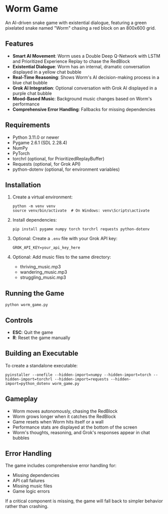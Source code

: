 # Worm Game

An AI-driven snake game with existential dialogue, featuring a green pixelated snake named "Worm" chasing a red block on an 800x600 grid.

## Features

- **Smart AI Movement**: Worm uses a Double Deep Q-Network with LSTM and Prioritized Experience Replay to chase the RedBlock
- **Existential Dialogue**: Worm has an internal, dramatic conversation displayed in a yellow chat bubble
- **Real-Time Reasoning**: Shows Worm's AI decision-making process in a blue chat bubble
- **Grok AI Integration**: Optional conversation with Grok AI displayed in a purple chat bubble
- **Mood-Based Music**: Background music changes based on Worm's performance
- **Comprehensive Error Handling**: Fallbacks for missing dependencies

## Requirements

- Python 3.11.0 or newer
- Pygame 2.6.1 (SDL 2.28.4)
- NumPy
- PyTorch
- torchrl (optional, for PrioritizedReplayBuffer)
- Requests (optional, for Grok API)
- python-dotenv (optional, for environment variables)

## Installation

1. Create a virtual environment:
   ```
   python -m venv venv
   source venv/bin/activate  # On Windows: venv\Scripts\activate
   ```

2. Install dependencies:
   ```
   pip install pygame numpy torch torchrl requests python-dotenv
   ```

3. Optional: Create a `.env` file with your Grok API key:
   ```
   GROK_API_KEY=your_api_key_here
   ```

4. Optional: Add music files to the same directory:
   - thriving_music.mp3
   - wandering_music.mp3
   - struggling_music.mp3

## Running the Game

```
python worm_game.py
```

## Controls

- **ESC**: Quit the game
- **R**: Reset the game manually

## Building an Executable

To create a standalone executable:

```
pyinstaller --onefile --hidden-import=numpy --hidden-import=torch --hidden-import=torchrl --hidden-import=requests --hidden-import=python_dotenv worm_game.py
```

## Gameplay

- Worm moves autonomously, chasing the RedBlock
- Worm grows longer when it catches the RedBlock
- Game resets when Worm hits itself or a wall
- Performance stats are displayed at the bottom of the screen
- Worm's thoughts, reasoning, and Grok's responses appear in chat bubbles

## Error Handling

The game includes comprehensive error handling for:
- Missing dependencies
- API call failures
- Missing music files
- Game logic errors

If a critical component is missing, the game will fall back to simpler behavior rather than crashing.